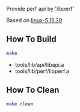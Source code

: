 Provide perf api by 'libperf'

Based on [linux-5.15.30](https://cdn.kernel.org/pub/linux/kernel/v5.x/linux-5.15.30.tar.gz)

## How To Build
```bash
make
```
* tools/lib/api/libapi.a
* tools/lib/perf/libperf.a

## How To Clean
```bash
make clean
```

